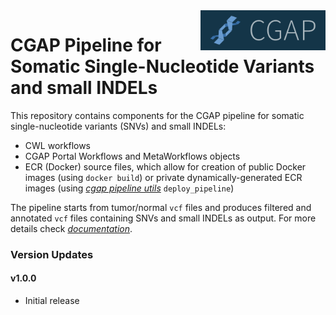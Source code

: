 <img src="https://github.com/dbmi-bgm/cgap-pipeline/blob/master/docs/images/cgap_logo.png" width="200" align="right">

# CGAP Pipeline for Somatic Single-Nucleotide Variants and small INDELs

This repository contains components for the CGAP pipeline for somatic single-nucleotide variants (SNVs) and small INDELs:

  * CWL workflows
  * CGAP Portal Workflows and MetaWorkflows objects
  * ECR (Docker) source files, which allow for creation of public Docker images (using `docker build`) or private dynamically-generated ECR images (using [*cgap pipeline utils*](https://github.com/dbmi-bgm/cgap-pipeline-utils/) `deploy_pipeline`)

The pipeline starts from tumor/normal `vcf` files and produces filtered and annotated `vcf` files containing SNVs and small INDELs as output. For more details check [*documentation*](https://cgap-pipeline-main.readthedocs.io/en/latest/Pipelines/Downstream/SNV_somatic/index-SNV_somatic.html "SNV somatic").

### Version Updates

#### v1.0.0
* Initial release
